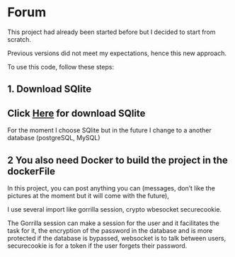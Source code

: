 # Forum

This project had already been started before but I decided to start from scratch.

Previous versions did not meet my expectations, hence this new approach.

To use this code, follow these steps:

## 1. Download SQlite

##  Click [Here](https://www.sqlite.org/download.html) for download SQlite

For the moment I choose SQlite but in the future I change to a another database (postgreSQL, MySQL)

## 2 You also need Docker to build the project in the dockerFile

In this project, you can post anything you can (messages, don’t like the pictures at the moment but it will come with the future),

I use several import like gorrilla session, crypto wbesocket securecookie.

The Gorrilla session can make a session for the user and it facilitates the task for it, the encryption of the password in the database and is more protected if the database is bypassed, websocket is to talk between users, securecookie is for a token if the user forgets their password.

